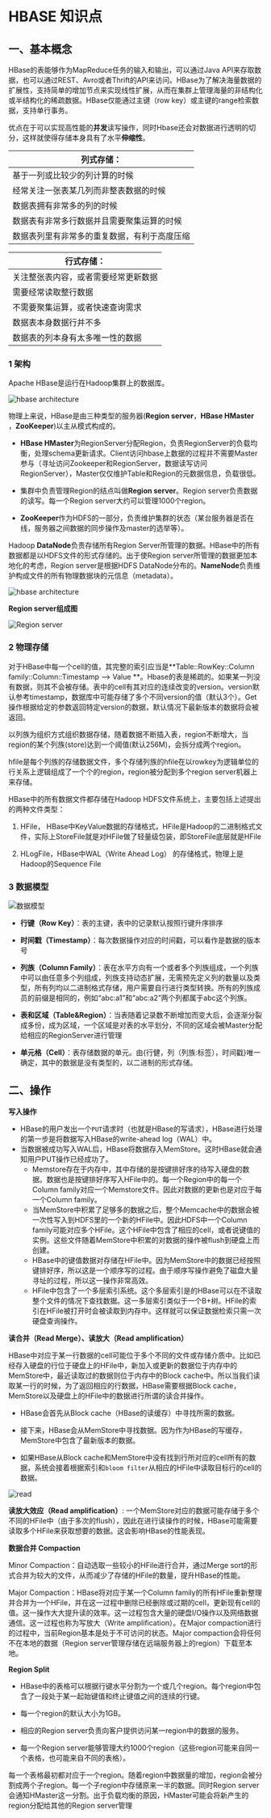 # HBASE 知识点

## 一、基本概念

HBase的表能够作为MapReduce任务的输入和输出，可以通过Java API来存取数据，也可以通过REST、Avro或者Thrift的API来访问。HBase为了解决海量数据的扩展性，支持简单的增加节点来实现线性扩展，从而在集群上管理海量的非结构化或半结构化的稀疏数据。HBase仅能通过主键（row key）或主键的range检索数据，支持单行事务。

优点在于可以实现高性能的**并发**读写操作，同时Hbase还会对数据进行透明的切分，这样就使得存储本身具有了水平**伸缩性**。

| 列式存储：                                   |
| -------------------------------------------- |
| 基于一列或比较少的列计算的时候               |
| 经常关注一张表某几列而非整表数据的时候       |
| 数据表拥有非常多的列的时候                   |
| 数据表有非常多行数据并且需要聚集运算的时候   |
| 数据表列里有非常多的重复数据，有利于高度压缩 |

| 行式存储：                           |
| ------------------------------------ |
| 关注整张表内容，或者需要经常更新数据 |
| 需要经常读取整行数据                 |
| 不需要聚集运算，或者快速查询需求     |
| 数据表本身数据行并不多               |
| 数据表的列本身有太多唯一性的数据     |



###  **1 架构**

Apache HBase是运行在Hadoop集群上的数据库。

![hbase architecture](/img/hbase_architecture.png)



物理上来说，HBase是由三种类型的服务器(**Region server**，**HBase HMaster** ，**ZooKeeper**)以主从模式构成的。

+ **HBase HMaster**为RegionServer分配Region，负责RegionServer的负载均衡，处理schema更新请求。Client访问hbase上数据的过程并不需要Master参与（寻址访问Zookeeper和RegionServer，数据读写访问RegionServer），Master仅仅维护Table和Region的元数据信息，负载很低。

+ 集群中负责管理Region的结点叫做**Region server**。Region server负责数据的读写。每一个Region server大约可以管理1000个region。

+ **ZooKeeper**作为HDFS的一部分，负责维护集群的状态（某台服务器是否在线，服务器之间数据的同步操作及master的选举等）。

Hadoop **DataNode**负责存储所有Region Server所管理的数据。HBase中的所有数据都是以HDFS文件的形式存储的。出于使Region server所管理的数据更加本地化的考虑，Region server是根据HDFS DataNode分布的。**NameNode**负责维护构成文件的所有物理数据块的元信息（metadata）。

![hbase architecture](/img/hbase_architecture2.png)





**Region server组成图**

![Region server](/img/region_server.png)

### 2 **物理存储**

对于HBase中每一个cell的值，其完整的索引应当是**Table::RowKey::Column family::Column::Timestamp --> Value **。Hbase的表是稀疏的。如果某一列没有数据，则其不会被存储。表中的cell有其对应的连续改变的version。version默认参考timestamp，数据库中可能存储了多个不同version的值（默认3个）。Get操作根据给定的参数返回特定version的数据，默认情况下最新版本的数据将会被返回。

以列族为组织方式组织数据存储，随着数据不断插入表，region不断增大，当region的某个列族(store)达到一个阈值(默认256M)，会拆分成两个region。

hfile是每个列族的存储数据文件，多个存储列族的hfile在以rowkey为逻辑单位的行关系上逻辑组成了一个个的region，region被分配到多个region server机器上来存储。

HBase中的所有数据文件都存储在Hadoop HDFS文件系统上，主要包括上述提出的两种文件类型：

1. HFile， HBase中KeyValue数据的存储格式，HFile是Hadoop的二进制格式文件，实际上StoreFile就是对HFile做了轻量级包装，即StoreFile底层就是HFile 

2. HLogFile，HBase中WAL（Write Ahead Log） 的存储格式，物理上是Hadoop的Sequence File

### 3 数据模型

![数据模型](/img/hbase_model.png)

+ **行键（Row Key）**：表的主键，表中的记录默认按照行键升序排序  

+ **时间戳（Timestamp）**：每次数据操作对应的时间戳，可以看作是数据的版本号

+ **列族（Column  Family）**：表在水平方向有一个或者多个列族组成，一个列族中可以由任意多个列组成，列族支持动态扩展，无需预先定义列的数量以及类型，所有列均以二进制格式存储，用户需要自行进行类型转换。所有的列族成员的前缀是相同的，例如“abc:a1”和“abc:a2”两个列都属于abc这个列族。

+ **表和区域（Table&Region）**：当表随着记录数不断增加而变大后，会逐渐分裂成多份，成为区域，一个区域是对表的水平划分，不同的区域会被Master分配给相应的RegionServer进行管理

+ **单元格（Cell）**：表存储数据的单元。由{行健，列（列族:标签），时间戳}唯一确定，其中的数据是没有类型的，以二进制的形式存储。





## 二、操作

**写入操作**

+ HBase的用户发出一个`PUT`请求时（也就是HBase的写请求），HBase进行处理的第一步是将数据写入HBase的write-ahead log（WAL）中。
+ 当数据被成功写入WAL后，HBase将数据存入MemStore。这时HBase就会通知用户PUT操作已经成功了。
  + Memstore存在于内存中，其中存储的是按键排好序的待写入硬盘的数据。数据也是按键排好序写入HFile中的。每一个Region中的每一个Column family对应一个Memstore文件。因此对数据的更新也是对应于每一个Column family。
  + 当MemStore中积累了足够多的数据之后，整个Memcache中的数据会被一次性写入到HDFS里的一个新的HFile中。因此HDFS中一个Column family可能对应多个HFile。这个HFile中包含了相应的cell，或者说键值的实例。这些文件随着MemStore中积累的对数据的操作被flush到硬盘上而创建。
  + HBase中的键值数据对存储在HFile中。因为MemStore中的数据已经按照键排好序，所以这是一个顺序写的过程。由于顺序写操作避免了磁盘大量寻址的过程，所以这一操作非常高效。
  + HFile中包含了一个多层索引系统。这个多层索引是的HBase可以在不读取整个文件的情况下查找数据。这一多层索引类似于一个B+树。HFile的索引在HFile被打开时会被读取到内存中。这样就可以保证数据检索只需一次硬盘查询操作。

 **读合并（Read Merge）、读放大（Read amplification）**

HBase中对应于某一行数据的cell可能位于多个不同的文件或存储介质中。比如已经存入硬盘的行位于硬盘上的HFile中，新加入或更新的数据位于内存中的MemStore中，最近读取过的数据则位于内存中的Block cache中。所以当我们读取某一行的时候，为了返回相应的行数据，HBase需要根据Block cache，MemStore以及硬盘上的HFile中的数据进行所谓的读合并操作。

+ HBase会首先从Block cache（HBase的读缓存）中寻找所需的数据。

+ 接下来，HBase会从MemStore中寻找数据。因为作为HBase的写缓存，MemStore中包含了最新版本的数据。

+ 如果HBase从Block cache和MemStore中没有找到行所对应的cell所有的数据，系统会接着根据索引和`bloom filter`从相应的HFile中读取目标行的cell的数据。

![read](/img/hbase_read.png)

**读放大效应（Read amplification）**: 一个MemStore对应的数据可能存储于多个不同的HFile中（由于多次的flush），因此在进行读操作的时候，HBase可能需要读取多个HFile来获取想要的数据。这会影响HBase的性能表现。



**数据合并 Compaction**

Minor Compaction：自动选取一些较小的HFile进行合并，通过Merge sort的形式合并为较大的文件，从而减少了存储的HFile的数量，提升HBase的性能。

Major Compaction：HBase将对应于某一个Column family的所有HFile重新整理并合并为一个HFile，并在这一过程中删除已经删除或过期的cell，更新现有cell的值。这一操作大大提升读的效率。这一过程包含大量的硬盘I/O操作以及网络数据通信。这一过程也称为写放大（Write amplification）。在Major compaction进行的过程中，当前Region基本是处于不可访问的状态。Major compaction会将任何不在本地的数据（Region server管理存储在远端服务器上的region）下载至本地。



**Region Split**

+ HBase中的表格可以根据行键水平分割为一个或几个region。每个region中包含了一段处于某一起始键值和终止键值之间的连续的行键。

+ 每一个region的默认大小为1GB。

+ 相应的Region server负责向客户提供访问某一region中的数据的服务。

+ 每一个Region server能够管理大约1000个region（这些region可能来自同一个表格，也可能来自不同的表格）。

每一个表格最初都对应于一个region。随着region中数据量的增加，region会被分割成两个子region。每一个子region中存储原来一半的数据。同时Region server会通知HMaster这一分割。出于负载均衡的原因，HMaster可能会将新产生的region分配给其他的Region server管理







